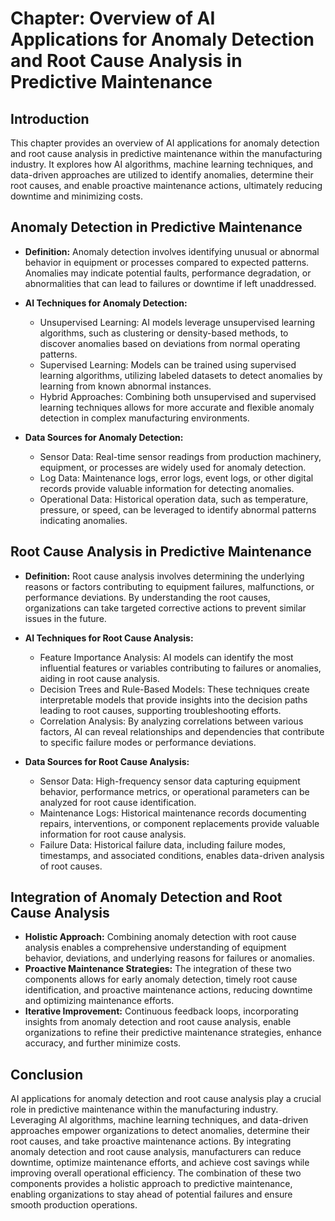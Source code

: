 Chapter: Overview of AI Applications for Anomaly Detection and Root Cause Analysis in Predictive Maintenance
============================================================================================================

Introduction
------------

This chapter provides an overview of AI applications for anomaly detection and root cause analysis in predictive maintenance within the manufacturing industry. It explores how AI algorithms, machine learning techniques, and data-driven approaches are utilized to identify anomalies, determine their root causes, and enable proactive maintenance actions, ultimately reducing downtime and minimizing costs.

Anomaly Detection in Predictive Maintenance
-------------------------------------------

* **Definition:** Anomaly detection involves identifying unusual or abnormal behavior in equipment or processes compared to expected patterns. Anomalies may indicate potential faults, performance degradation, or abnormalities that can lead to failures or downtime if left unaddressed.

* **AI Techniques for Anomaly Detection:**

  * Unsupervised Learning: AI models leverage unsupervised learning algorithms, such as clustering or density-based methods, to discover anomalies based on deviations from normal operating patterns.
  * Supervised Learning: Models can be trained using supervised learning algorithms, utilizing labeled datasets to detect anomalies by learning from known abnormal instances.
  * Hybrid Approaches: Combining both unsupervised and supervised learning techniques allows for more accurate and flexible anomaly detection in complex manufacturing environments.
* **Data Sources for Anomaly Detection:**

  * Sensor Data: Real-time sensor readings from production machinery, equipment, or processes are widely used for anomaly detection.
  * Log Data: Maintenance logs, error logs, event logs, or other digital records provide valuable information for detecting anomalies.
  * Operational Data: Historical operation data, such as temperature, pressure, or speed, can be leveraged to identify abnormal patterns indicating anomalies.

Root Cause Analysis in Predictive Maintenance
---------------------------------------------

* **Definition:** Root cause analysis involves determining the underlying reasons or factors contributing to equipment failures, malfunctions, or performance deviations. By understanding the root causes, organizations can take targeted corrective actions to prevent similar issues in the future.

* **AI Techniques for Root Cause Analysis:**

  * Feature Importance Analysis: AI models can identify the most influential features or variables contributing to failures or anomalies, aiding in root cause analysis.
  * Decision Trees and Rule-Based Models: These techniques create interpretable models that provide insights into the decision paths leading to root causes, supporting troubleshooting efforts.
  * Correlation Analysis: By analyzing correlations between various factors, AI can reveal relationships and dependencies that contribute to specific failure modes or performance deviations.
* **Data Sources for Root Cause Analysis:**

  * Sensor Data: High-frequency sensor data capturing equipment behavior, performance metrics, or operational parameters can be analyzed for root cause identification.
  * Maintenance Logs: Historical maintenance records documenting repairs, interventions, or component replacements provide valuable information for root cause analysis.
  * Failure Data: Historical failure data, including failure modes, timestamps, and associated conditions, enables data-driven analysis of root causes.

Integration of Anomaly Detection and Root Cause Analysis
--------------------------------------------------------

* **Holistic Approach:** Combining anomaly detection with root cause analysis enables a comprehensive understanding of equipment behavior, deviations, and underlying reasons for failures or anomalies.
* **Proactive Maintenance Strategies:** The integration of these two components allows for early anomaly detection, timely root cause identification, and proactive maintenance actions, reducing downtime and optimizing maintenance efforts.
* **Iterative Improvement:** Continuous feedback loops, incorporating insights from anomaly detection and root cause analysis, enable organizations to refine their predictive maintenance strategies, enhance accuracy, and further minimize costs.

Conclusion
----------

AI applications for anomaly detection and root cause analysis play a crucial role in predictive maintenance within the manufacturing industry. Leveraging AI algorithms, machine learning techniques, and data-driven approaches empower organizations to detect anomalies, determine their root causes, and take proactive maintenance actions. By integrating anomaly detection and root cause analysis, manufacturers can reduce downtime, optimize maintenance efforts, and achieve cost savings while improving overall operational efficiency. The combination of these two components provides a holistic approach to predictive maintenance, enabling organizations to stay ahead of potential failures and ensure smooth production operations.

